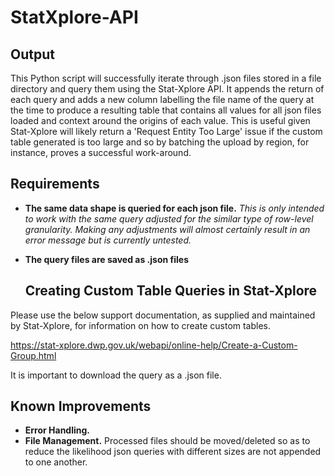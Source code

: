 # StatXplore-API

## Output

This Python script will successfully iterate through .json files stored in a file directory and query them using the Stat-Xplore API. It appends the return of each query and adds a new column labelling the file name of the query at the time to produce a resulting table that contains all values for all json files loaded and context around the origins of each value. This is useful given Stat-Xplore will likely return a 'Request Entity Too Large' issue if the custom table generated is too large and so by batching the upload by region, for instance, proves a successful work-around.

## Requirements

- **The same data shape is queried for each json file.** *This is only intended to work with the same query adjusted for the similar type of row-level granularity. Making any adjustments will almost certainly result in an error message but is currently untested.*
- **The query files are saved as .json files**

  ## Creating Custom Table Queries in Stat-Xplore

Please use the below support documentation, as supplied and maintained by Stat-Xplore, for information on how to create custom tables. 

https://stat-xplore.dwp.gov.uk/webapi/online-help/Create-a-Custom-Group.html

It is important to download the query as a .json file.

## Known Improvements

- **Error Handling.**
- **File Management.** Processed files should be moved/deleted so as to reduce the likelihood json queries with different sizes are not appended to one another. 



